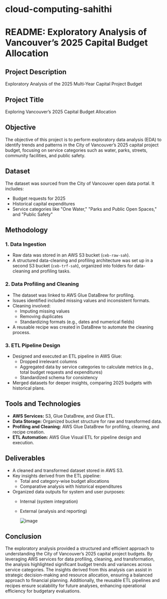 # cloud-computing-sahithi
# README: Exploratory Analysis of Vancouver’s 2025 Capital Budget Allocation

## Project Description
Exploratory Analysis of the 2025 Multi-Year Capital Project Budget

## Project Title
Exploring Vancouver’s 2025 Capital Budget Allocation

## Objective
The objective of this project is to perform exploratory data analysis (EDA) to identify trends and patterns in the City of Vancouver’s 2025 capital project budget, focusing on service categories such as water, parks, streets, community facilities, and public safety.

## Dataset
The dataset was sourced from the City of Vancouver open data portal. It includes:
- Budget requests for 2025
- Historical capital expenditures
- Service categories like "One Water," "Parks and Public Open Spaces," and "Public Safety"

## Methodology
### 1. Data Ingestion
- Raw data was stored in an AWS S3 bucket (`ceb-raw-sah`).
- A structured data-cleaning and profiling architecture was set up in a second S3 bucket (`ceb-trf-sah`), organized into folders for data-cleaning and profiling tasks.

### 2. Data Profiling and Cleaning
- The dataset was linked to AWS Glue DataBrew for profiling.
- Issues identified included missing values and inconsistent formats.
- Cleaning involved:
  - Imputing missing values
  - Removing duplicates
  - Standardizing formats (e.g., dates and numerical fields)
- A reusable recipe was created in DataBrew to automate the cleaning process.

### 3. ETL Pipeline Design
- Designed and executed an ETL pipeline in AWS Glue:
  - Dropped irrelevant columns
  - Aggregated data by service categories to calculate metrics (e.g., total budget requests and expenditures)
  - Standardized schema for consistency
- Merged datasets for deeper insights, comparing 2025 budgets with historical plans.

## Tools and Technologies
- **AWS Services:** S3, Glue DataBrew, and Glue ETL.
- **Data Storage:** Organized bucket structure for raw and transformed data.
- **Profiling and Cleaning:** AWS Glue DataBrew for profiling, cleaning, and recipe creation.
- **ETL Automation:** AWS Glue Visual ETL for pipeline design and execution.

## Deliverables
- A cleaned and transformed dataset stored in AWS S3.
- Key insights derived from the ETL pipeline:
  - Total and category-wise budget allocations
  - Comparative analysis with historical expenditures
- Organized data outputs for system and user purposes:
  - Internal (system integration)
  - External (analysis and reporting)


    ![image](https://github.com/user-attachments/assets/9f9c907b-cc3d-4124-bb4f-92c4682d1f1c)



## Conclusion
The exploratory analysis provided a structured and efficient approach to understanding the City of Vancouver’s 2025 capital project budgets. By leveraging AWS services for data profiling, cleaning, and transformation, the analysis highlighted significant budget trends and variances across service categories. The insights derived from this analysis can assist in strategic decision-making and resource allocation, ensuring a balanced approach to financial planning. Additionally, the reusable ETL pipelines and recipes ensure scalability for future analyses, enhancing operational efficiency for budgetary evaluations.
